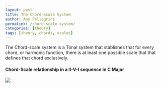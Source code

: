 ```yaml
---
layout: post
title: The Chord-Scale System
author: Amy Pellegrini
permalink: /chord-scale-system/
categories: [theory]
tags: [theory, chords, scales]
---
```


The Chord-scale system is a Tonal system that stablishes that for every chord, or harmonic function, there is at least one possible scale that that defines that chord exclusively.

#### Chord-Scale relationship in a II-V-I sequence in C Major

<img src='{{ "/scores/ultimate-jazz-piano-course/chord-scale-relationship-ii-v-i-sequence-c-major.svg" | prepend: site.baseurl }}'>
